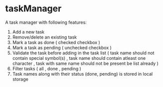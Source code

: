 # taskManager
A task manager with following features:
1. Add a new task
2. Remove/delete an existing task
3. Mark a task as done ( checked checkbox )
4. Mark a task as pending ( unchecked checkbox )
5. Validate the task before adding in the task list ( task name should not contain special symbol(s) , task name should contain atleast one character , task with same name should not be present be list already )
6. Filter tasks ( all , done , pending )
7. Task names along with their status (done, pending) is stored in local storage
